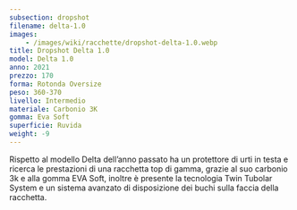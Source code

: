 ```yaml
---
subsection: dropshot
filename: delta-1.0
images:
    - /images/wiki/racchette/dropshot-delta-1.0.webp
title: Dropshot Delta 1.0
model: Delta 1.0
anno: 2021
prezzo: 170
forma: Rotonda Oversize
peso: 360-370
livello: Intermedio
materiale: Carbonio 3K
gomma: Eva Soft
superficie: Ruvida
weight: -9
---
```

Rispetto al modello Delta dell’anno passato ha un protettore di urti in testa e ricerca le prestazioni di una racchetta top di gamma, grazie al suo carbonio 3k e alla gomma EVA Soft, inoltre è presente la tecnologia Twin Tubolar System e un sistema avanzato di disposizione dei buchi sulla faccia della racchetta.